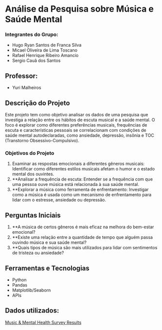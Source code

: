 # Análise da Pesquisa sobre Música e Saúde Mental

### Integrantes do Grupo:
- Hugo Ryan Santos de Franca Silva
- Micael Oliveira de Lima Toscano
- Rafael Henrique Ribeiro Amancio
- Sergio Cauã dos Santos

## Professor:
- Yuri Malheiros

## Descrição do Projeto

Este projeto tem como objetivo analisar os dados de uma pesquisa que investiga a relação entre os hábitos de escuta musical e a saúde mental. O foco é explorar como diferentes preferências musicais, frequências de escuta e características pessoais se correlacionam com condições de saúde mental autodeclaradas, como ansiedade, depressão, insônia e TOC (Transtorno Obsessivo-Compulsivo).

### Objetivos do Projeto
1. Examinar as respostas emocionais a diferentes gêneros musicais: Identificar como diferentes estilos musicais afetam o humor e o estado mental dos ouvintes.
2. **Analisar a frequência de escuta: Entender se a frequência com que uma pessoa ouve música está relacionada à sua saúde mental.
3. **Explorar a música como ferramenta de enfrentamento: Investigar como a música é usada como um mecanismo de enfrentamento para lidar com o estresse, ansiedade ou depressão.

## Perguntas Iniciais
1. **A música de certos gêneros é mais eficaz na melhora do bem-estar emocional?
2. **Existe uma relação entre a quantidade de tempo que alguém passa ouvindo música e sua saúde mental?
3. **Quais tipos de música são mais utilizados para lidar com sentimentos de tristeza ou ansiedade?


## Ferramentas e Tecnologias
- Python
- Pandas
- Matplotlib/Seaborn
- APIs 

## Dados utilizados:
[Music & Mental Health Survey Results]([https://www.kaggle.com/datasets/brianblakely/top-100-songs-and-lyrics-from-1959-to-2019?select=all_songs_data_processed.csv](https://www.kaggle.com/datasets/catherinerasgaitis/mxmh-survey-results))

